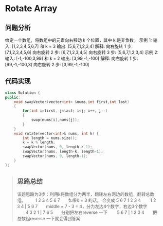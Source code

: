 # Rotate Array
## 问题分析
给定一个数组，将数组中的元素向右移动 k 个位置，其中 k 是非负数。
示例 1:
输入: [1,2,3,4,5,6,7] 和 k = 3
输出: [5,6,7,1,2,3,4]
解释:
向右旋转 1 步: [7,1,2,3,4,5,6]
向右旋转 2 步: [6,7,1,2,3,4,5]
向右旋转 3 步: [5,6,7,1,2,3,4]
示例 2:
输入: [-1,-100,3,99] 和 k = 2
输出: [3,99,-1,-100]
解释: 
向右旋转 1 步: [99,-1,-100,3]
向右旋转 2 步: [3,99,-1,-100]
## 代码实现
```cpp
class Solution {
public:
    void swapVector(vector<int> &nums,int first,int last)
    {
        for(int i=first, j=last; i<j; i++, j--)
        {
            swap(nums[i],nums[j]);
        }
    }
    void rotate(vector<int>& nums, int k) {
        int length = nums.size();
        k = k % length;
        swapVector(nums, 0, length-k-1);
        swapVector(nums, length-k, length-1);
        swapVector(nums, 0, length-1);
    }
};
```
>## 思路总结
>该题思路为3步：利用k将数组分为两半，翻转左右两边的数组，翻转总数组。
>　　1 2 3 4 5 6 7　　如果k = 3 的话， 会变成 5 6 7 1 2 3 4
>　　1 2 3 4 | 5 6 7　　middle = 7 - 3 = 4，分为左边4个数字，右边3个数字
>　　4 3 2 1 | 7 6 5　　分别把左右reverse 一下
>　　5 6 7 | 1 2 3 4　　把总数组reverse 一下就会得到答案
